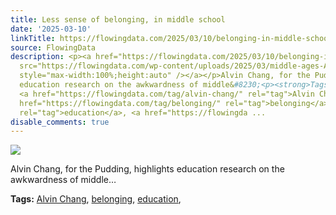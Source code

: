 ```yaml
---
title: Less sense of belonging, in middle school
date: '2025-03-10'
linkTitle: https://flowingdata.com/2025/03/10/belonging-in-middle-school/
source: FlowingData
description: <p><a href="https://flowingdata.com/2025/03/10/belonging-in-middle-school/"><img
  src="https://flowingdata.com/wp-content/uploads/2025/03/middle-ages-Alvin-Chang-Pudding-750x511.png"
  style="max-width:100%;height:auto" /></a></p>Alvin Chang, for the Pudding, highlights
  education research on the awkwardness of middle&#8230;<p><strong>Tags:</strong>
  <a href="https://flowingdata.com/tag/alvin-chang/" rel="tag">Alvin Chang</a>, <a
  href="https://flowingdata.com/tag/belonging/" rel="tag">belonging</a>, <a href="https://flowingdata.com/tag/education/"
  rel="tag">education</a>, <a href="https://flowingda ...
disable_comments: true
---
```

<p><a href="https://flowingdata.com/2025/03/10/belonging-in-middle-school/"><img src="https://flowingdata.com/wp-content/uploads/2025/03/middle-ages-Alvin-Chang-Pudding-750x511.png" style="max-width:100%;height:auto" /></a></p>Alvin Chang, for the Pudding, highlights education research on the awkwardness of middle&#8230;<p><strong>Tags:</strong> <a href="https://flowingdata.com/tag/alvin-chang/" rel="tag">Alvin Chang</a>, <a href="https://flowingdata.com/tag/belonging/" rel="tag">belonging</a>, <a href="https://flowingdata.com/tag/education/" rel="tag">education</a>, <a href="https://flowingda ...